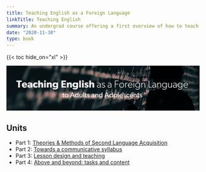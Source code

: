```yaml
---
title: Teaching English as a Foreign Language
linkTitle: Teaching English
summary: An undergrad course offering a first overview of how to teach foreign languages, in particular English (EFL)
date: "2020-11-30"
type: book
---
```


{{< toc hide_on="xl" >}}

![](tefl2_banner_w1080.jpg)

## Units

- Part 1: [Theories & Methods of Second Language Acquisition](1-theories-methods)
- Part 2: [Towards a communicative syllabus](2-syllabus)
- Part 3: [Lesson design and teaching](3-lesson-design)
- Part 4: [Above and beyond: tasks and content](4-above-beyond)

<!-- ## What you will learn

- Fundamental {{<hl>}}Python programming skills{{</hl>}}
- {{<hl>}}Statistical concepts{{</hl>}} and how to apply them in practice
- Gain experience with the {{<hl>}}Scikit{{</hl>}}, including data visualization with {{<hl>}}Plotly{{</hl>}} and data wrangling with {{<hl>}}Pandas{{</hl>}}

## Program overview

The demand for skilled data science practitioners is rapidly growing. Lorem ipsum dolor sit amet, consectetur adipiscing elit. Duis posuere tellus ac convallis placerat. Proin tincidunt magna sed ex sollicitudin condimentum. Sed ac faucibus dolor, scelerisque sollicitudin nisi.

## Courses in this program

{{< list_children >}}

## Meet your instructor

{{< mention "admin" >}}

## FAQs

{{< spoiler text="Are there prerequisites?" >}}
There are no prerequisites for the first course.
{{< /spoiler >}}

{{< spoiler text="How often do the courses run?" >}}
Continuously, at your own pace.
{{< /spoiler >}}

{{< cta cta_text="Begin the course" cta_link="python" >}} -->
